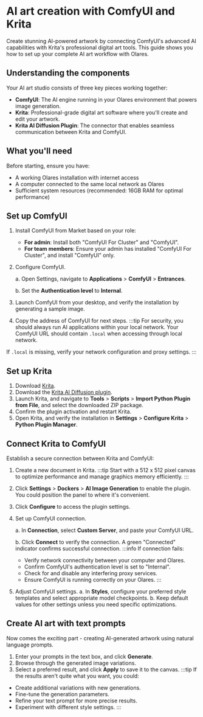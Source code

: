 # AI art creation with ComfyUI and Krita
Create stunning AI-powered artwork by connecting ComfyUI's advanced AI capabilities with Krita's professional digital art tools. This guide shows you how to set up your complete AI art workflow with Olares.
## Understanding the components
Your AI art studio consists of three key pieces working together:

* **ComfyUI**: The AI engine running in your Olares environment that powers image generation.
* **Krita**: Professional-grade digital art software where you'll create and edit your artwork.
* **Krita AI Diffusion Plugin**: The connector that enables seamless communication between Krita and ComfyUI.

## What you'll need
Before starting, ensure you have:
* A working Olares installation with internet access
* A computer connected to the same local network as Olares
* Sufficient system resources (recommended: 16GB RAM for optimal performance)

## Set up ComfyUI

1. Install ComfyUI from Market based on your role:
   * **For admin**: Install both "ComfyUI For Cluster" and "ComfyUI".
   * **For team members**: Ensure your admin has installed "ComfyUI For Cluster", and install "ComfyUI" only.
2. Configure ComfyUI.

   a. Open Settings, navigate to **Applications** > **ComfyUI** > **Entrances**.

   b. Set the **Authentication level** to **Internal**.

3. Launch ComfyUI from your desktop, and verify the installation by generating a sample image.
4. Copy the address of ComfyUI for next steps.
:::tip
For security, you should always run AI applications within your local network. Your ComfyUI URL should contain `.local` when accessing through local network.

If `.local` is missing, verify your network configuration and proxy settings.
:::

## Set up Krita

1. Download [Krita](https://krita.org/en/download/).
2. Download the [Krita AI Diffusion plugin](https://github.com/Acly/krita-ai-diffusion/releases).
3. Launch Krita, and navigate to **Tools** > **Scripts** > **Import Python Plugin from File**, and select the downloaded ZIP package. 
4. Confirm the plugin activation and restart Krita.
5. Open Krita, and verify the installation in **Settings** > **Configure Krita** > **Python Plugin Manager**.

## Connect Krita to ComfyUI
Establish a secure connection between Krita and ComfyUI:
1. Create a new document in Krita.
   :::tip
   Start with a 512 x 512 pixel canvas to optimize performance and manage graphics memory efficiently.
   :::
2. Click **Settings** > **Dockers** > **AI Image Generation** to enable the plugin. You could position the panel to where it's convenient.
3. Click **Configure** to access the plugin settings.
4. Set up ComfyUI connection.

   a. In **Connection**, select **Custom Server**, and paste your ComfyUI URL.
   
   b. Click **Connect** to verify the connection. A green "Connected" indicator confirms successful connection.
   :::info
   If connection fails:
   - Verify network connectivity between your computer and Olares.
   - Confirm ComfyUI's authentication level is set to "Internal".
   - Check for and disable any interfering proxy services.
   - Ensure ComfyUI is running correctly on your Olares.
   :::
5. Adjust ComfyUI settings.
   a. In **Styles**, configure your preferred style templates and select appropriate model checkpoints.
   b. Keep default values for other settings unless you need specific optimizations.

## Create AI art with text prompts
Now comes the exciting part - creating AI-generated artwork using natural language prompts.

1. Enter your prompts in the text box, and click **Generate**. 
2. Browse through the generated image variations.
3. Select a preferred result, and click **Apply** to save it to the canvas.
:::tip
If the results aren't quite what you want, you could:
- Create additional variations with new generations.
- Fine-tune the generation parameters.
- Refine your text prompt for more precise results.
- Experiment with different style settings.
:::
